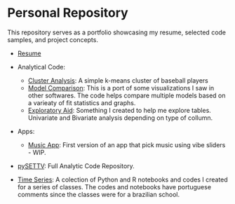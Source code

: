 # Personal Repository

This repository serves as a portfolio showcasing my resume, selected code samples, and project concepts. 

* [Resume](resume)

* Analytical Code:
    - [Cluster Analysis](sample_codes/Cluster%20Analysis): A simple k-means cluster of baseball players
    - [Model Comparison](sample_codes/Model%20Comparison): This is a port of some visualizations I saw in other softwares. The code helps compare multiple models based on a varieaty of fit statistics and graphs.
    - [Exploratory Aid](sample_codes/Exploratory%20Aid): Something I created to help me explore tables. Univariate and Bivariate analysis depending on type of collumn.

* Apps:
    - [Music App](https://github.com/danielrferreira/music_distances): First version of an app that pick music using vibe sliders - WIP. 

* [pySETTV](https://github.com/danielrferreira/pySETTV): Full Analytic Code Repository.

* [Time Series](https://github.com/danielrferreira/classes/tree/main/ASN/S%C3%A9ries%20Temporais): A colection of Python and R notebooks and codes I created for a series of classes. The codes and notebooks have portuguese comments since the classes were for a brazilian school.
